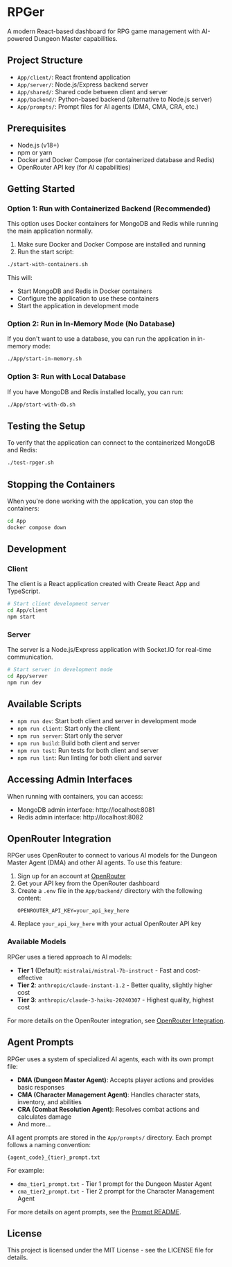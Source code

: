 # RPGer

A modern React-based dashboard for RPG game management with AI-powered Dungeon Master capabilities.

## Project Structure

- `App/client/`: React frontend application
- `App/server/`: Node.js/Express backend server
- `App/shared/`: Shared code between client and server
- `App/backend/`: Python-based backend (alternative to Node.js server)
- `App/prompts/`: Prompt files for AI agents (DMA, CMA, CRA, etc.)

## Prerequisites

- Node.js (v18+)
- npm or yarn
- Docker and Docker Compose (for containerized database and Redis)
- OpenRouter API key (for AI capabilities)

## Getting Started

### Option 1: Run with Containerized Backend (Recommended)

This option uses Docker containers for MongoDB and Redis while running the main application normally.

1. Make sure Docker and Docker Compose are installed and running
2. Run the start script:

```bash
./start-with-containers.sh
```

This will:
- Start MongoDB and Redis in Docker containers
- Configure the application to use these containers
- Start the application in development mode

### Option 2: Run in In-Memory Mode (No Database)

If you don't want to use a database, you can run the application in in-memory mode:

```bash
./App/start-in-memory.sh
```

### Option 3: Run with Local Database

If you have MongoDB and Redis installed locally, you can run:

```bash
./App/start-with-db.sh
```

## Testing the Setup

To verify that the application can connect to the containerized MongoDB and Redis:

```bash
./test-rpger.sh
```

## Stopping the Containers

When you're done working with the application, you can stop the containers:

```bash
cd App
docker compose down
```

## Development

### Client

The client is a React application created with Create React App and TypeScript.

```bash
# Start client development server
cd App/client
npm start
```

### Server

The server is a Node.js/Express application with Socket.IO for real-time communication.

```bash
# Start server in development mode
cd App/server
npm run dev
```

## Available Scripts

- `npm run dev`: Start both client and server in development mode
- `npm run client`: Start only the client
- `npm run server`: Start only the server
- `npm run build`: Build both client and server
- `npm run test`: Run tests for both client and server
- `npm run lint`: Run linting for both client and server

## Accessing Admin Interfaces

When running with containers, you can access:

- MongoDB admin interface: http://localhost:8081
- Redis admin interface: http://localhost:8082

## OpenRouter Integration

RPGer uses OpenRouter to connect to various AI models for the Dungeon Master Agent (DMA) and other AI agents. To use this feature:

1. Sign up for an account at [OpenRouter](https://openrouter.ai/)
2. Get your API key from the OpenRouter dashboard
3. Create a `.env` file in the `App/backend/` directory with the following content:
   ```
   OPENROUTER_API_KEY=your_api_key_here
   ```
4. Replace `your_api_key_here` with your actual OpenRouter API key

### Available Models

RPGer uses a tiered approach to AI models:

- **Tier 1** (Default): `mistralai/mistral-7b-instruct` - Fast and cost-effective
- **Tier 2**: `anthropic/claude-instant-1.2` - Better quality, slightly higher cost
- **Tier 3**: `anthropic/claude-3-haiku-20240307` - Highest quality, highest cost

For more details on the OpenRouter integration, see [OpenRouter Integration](Docs/Backend/Integration/OpenRouterIntegration.md).

## Agent Prompts

RPGer uses a system of specialized AI agents, each with its own prompt file:

- **DMA (Dungeon Master Agent)**: Accepts player actions and provides basic responses
- **CMA (Character Management Agent)**: Handles character stats, inventory, and abilities
- **CRA (Combat Resolution Agent)**: Resolves combat actions and calculates damage
- And more...

All agent prompts are stored in the `App/prompts/` directory. Each prompt follows a naming convention:
```
{agent_code}_{tier}_prompt.txt
```

For example:
- `dma_tier1_prompt.txt` - Tier 1 prompt for the Dungeon Master Agent
- `cma_tier2_prompt.txt` - Tier 2 prompt for the Character Management Agent

For more details on agent prompts, see the [Prompt README](App/prompts/README.md).

## License

This project is licensed under the MIT License - see the LICENSE file for details.
